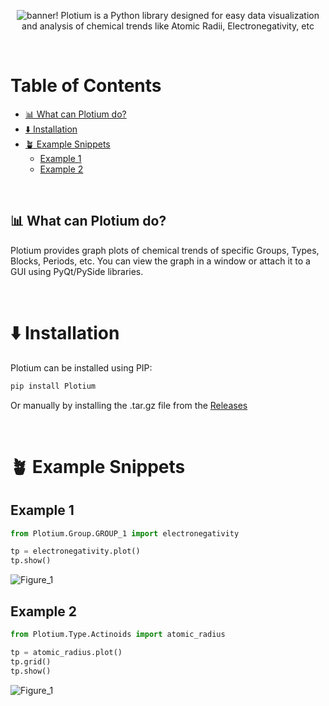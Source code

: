 <div align="center">

![banner!](https://github.com/rohankishore/Plotium/assets/109947257/f6593c70-96f0-457a-9bb1-3a91e1068849)
Plotium is a Python library designed for easy data visualization and analysis of chemical trends like Atomic Radii, Electronegativity, etc
</div>

<br>

# Table of Contents

- [📊 What can Plotium do?](#-what-can-plotium-do)
- [⬇️ Installation](#-installation)
- [🪴 Example Snippets](#-example-snippets)
   * [Example 1](#example-1)
   * [Example 2](#example-2)
 
<br>

## 📊 What can Plotium do?
Plotium provides graph plots of chemical trends of specific Groups, Types, Blocks, Periods, etc. You can view the graph in a window or attach it to a GUI using PyQt/PySide libraries.

<br>

# ⬇️ Installation

Plotium can be installed using PIP:

```bash
pip install Plotium
```

Or manually by installing the .tar.gz file from the [Releases](https://github.com/rohankishore/Plotium/releases)

<br>

# 🪴 Example Snippets

## Example 1

```python
from Plotium.Group.GROUP_1 import electronegativity

tp = electronegativity.plot()
tp.show()
```
![Figure_1](https://github.com/rohankishore/Plotium/assets/109947257/fa70136f-c3a7-453d-a262-3bc75cb5984f)

## Example 2

```python
from Plotium.Type.Actinoids import atomic_radius

tp = atomic_radius.plot()
tp.grid()
tp.show()
```
![Figure_1](https://github.com/rohankishore/Plotium/assets/109947257/15f973f6-5b5a-49c3-a6e9-2bcf6fb2a4e9)


